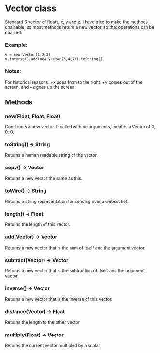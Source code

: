 # Vector class

Standard 3 vector of floats, x, y and z. I have tried to make the methods chainable, so most methods return a new vector, so that operations can be chained:

### Example:

    v = new Vector(1,2,3)
    v.inverse().add(new Vector(3,4,5)).toString()

### Notes:

For historical reasons, +x goes from to the right, +y comes out of the screen, and +z goes up the screen.

## Methods

### new(Float, Float, Float)

Constructs a new vector. If called with no arguments, creates a Vector of 0, 0, 0.

### toString() -> String

Returns a human readable string of the vector.

### copy() -> Vector

Returns a new vector the same as this.

### toWire() -> String

Returns a string representation for sending over a websocket.

### length() -> Float

Returns the length of this vector.

### add(Vector) -> Vector

Returns a new vector that is the sum of itself and the argument vector.

### subtract(Vector) -> Vector

Returns a new vector that is the subtraction of itself and the argument vector.

### inverse() -> Vector

Returns a new vector that is the inverse of this vector.

### distance(Vector) -> Float

Returns the length to the other vector

### multiply(Float) -> Vector

Returns the current vector multipled by a scalar